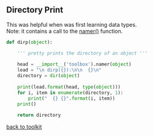 ## Directory Print

This was helpful when was first learning data types.
<br>Note: it contains a call to the [namer()](/namer.md) function.

```python
def dirp(object):

    ''' pretty prints the directory of an object '''
    
    head = __import__('toolbox').namer(object)
    lead = "\n dirp({}):\n\n  {}\n"
    directory = dir(object)
    
    print(lead.format(head, type(object))) 
    for i, item in enumerate(directory, 1):
        print("  {} {}".format(i, item))
    print()
    
    return directory
```



[back to toolkit](/toolkit)
